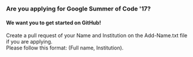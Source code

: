 ### Are you applying for Google Summer of Code '17?
#### We want you to get started on GitHub! 

Create a pull request of your Name and Institution on the Add-Name.txt file if you are applying.  
Please follow this format: (Full name, Institution).

